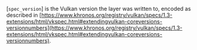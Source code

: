 [`spec_version`] is the Vulkan version the layer was written to,
encoded as described in [https://www.khronos.org/registry/vulkan/specs/1.3-extensions/html/vkspec.html#extendingvulkan-coreversions-versionnumbers](https://www.khronos.org/registry/vulkan/specs/1.3-extensions/html/vkspec.html#extendingvulkan-coreversions-versionnumbers).